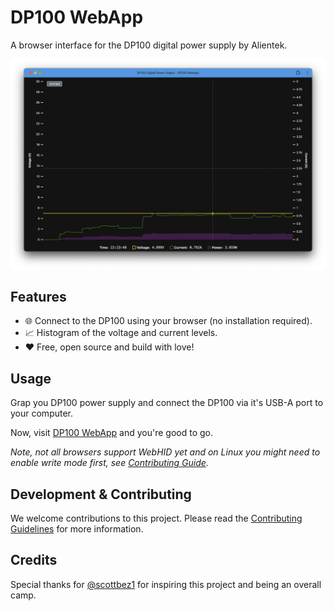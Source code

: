 # DP100 WebApp

A browser interface for the DP100 digital power supply by Alientek.

![screenshot](screenshot-UI-graph.png)

## Features

- 🌐 Connect to the DP100 using your browser (no installation required).
- 📈 Histogram of the voltage and current levels.
- ❤️ Free, open source and build with love!

## Usage

Grap you DP100 power supply and connect the DP100 via it's USB-A port to your computer.

Now, visit [DP100 WebApp](https://johannes.maron.family/DP100-WebApp/) and you're good to go.

_Note, not all browsers support WebHID yet and on Linux you might need to enable write mode first,
see [Contributing Guide](CONTRIBUTING.md)._

## Development & Contributing

We welcome contributions to this project. Please read the [Contributing Guidelines](CONTRIBUTING.md) for more information.

## Credits

Special thanks for [@scottbez1](https://github.com/scottbez1) for inspiring this project and being an overall camp.

